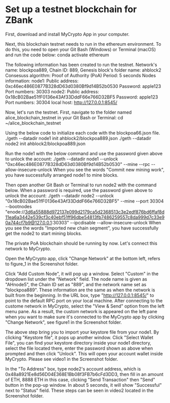 # Set up a testnet blockchain for ZBank

First, download and install MyCrypto App in your computer.

Next, this blockchain testnet needs to run in the ethereum environment. To do this, you need to open your Git Bash (Windows) or Terminal (macOS) and run the code below:
conda activate ethereum

The following information has been created to run the testnet.
Network's name: blockpoa889, 
Chain ID: 889,
Genesis block's folder name: ahblock2
Consesuss algorithm: Proof of Authority (PoA) 
Period: 5 seconds
Nodes information: 
node1:
  Public address: 0xc46ec486E0877B328dD63d0380Bf9d14B52b0530
  Password: apple123
  Port numbers: 30303
node2:
  Public address: 0x18cB02Bae51fF0136e43Af33DddF66e766D32BF5
  Password: apple123
  Port numbers: 30304
local host: http://127.0.0.1:8545/

Now, let's run the testnet. 
First, navigate to the folder named alice_blockchain_testnet in your Git Bash or Terminal:
cd ~/alice_blockchain_testnet

Using the below code to initialize each code with the blockpoa66.json file.
./geth --datadir node1 init ahblock2/blockpoa889.json
./geth --datadir node2 init ahblock2/blockpoa889.json

Run the node1 with the below command and use the password given above to unlock the account:
./geth --datadir node1 --unlock "0xc46ec486E0877B328dD63d0380Bf9d14B52b0530" --mine --rpc --allow-insecure-unlock
When you see the words "Commit new mining work", you have successfully arranged node1 to mine blocks. 

Then open another Git Bash or Terminal to run node2 with the command below. When a password is required, use the password given above to unlock the account:
./geth --datadir node2 --unlock "0x18cB02Bae51fF0136e43Af33DddF66e766D32BF5" --mine --port 30304 --bootnodes "enode://3d6a55888d972137e099d2179ca5d2368513c3e2edf876bd6ffaf8d11ea6a3442e539cf3c40ebf51ff96dbe54813fb7486259557c8da999d7c33e90a744cf7b9@127.0.0.1:30303" --ipcdisable --allow-insecure-unlock
When you see the words "Imported new chain segment", you have successfully get the node2 to start mining blocks.

The private PoA blockchain should be running by now. Let's connect this network to MyCrypto. 

Open the MyCrypto app, click "Change Network" at the bottom left, refers to figure_1 in the Screenshot folder.

Click "Add Custom Node", it will pop up a window. Select "Custom" in the dropdown list under the "Network" field. The node name is given as "AHnode5", the Chain ID set as "889", and the network name set as "blockpoa889". These information are the same as when the network is built from the beginning. In the URL box, type "http://127.0.0.1:8545/" to point to the default RPC port on your local machine. 
After connecting to the custome network in MyCrypto, select the "View & Send" option from the left menu pane. As a result, the custom network is appeared on the left pane when you want to make sure it's connected to the MyCrypto app by clicking "Change Network", see figure1 in the Screenshot folder.

The above step bring you to import your keystore file from your node1. By clicking "Keystore file", it pops up another window. Click "Select Wallet File", you can find your keystore directory inside your node1 directory, select the file located there, enter the password shown as above when prompted and then click "Unlock". This will open your account wallet inside MyCrypto. Please see video1 in the Screenshot folder.

In the "To Address" box, type node2's account address, which is 0x48a8921Ee8d56D04E368E1Bb08f3FB7b6cFd3DD3, then fill in an amount of ETH, 8888 ETH in this case, clicking "Send Transaction" then "Send" button in the pop-up window. In about 5 seconds, it will show "Successful" next to "Status" field. These steps can be seen in video2 located in the Screenshot folder.






